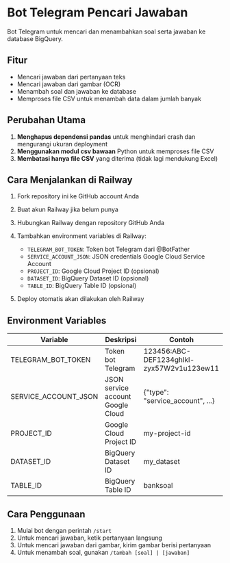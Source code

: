 # Bot Telegram Pencari Jawaban

Bot Telegram untuk mencari dan menambahkan soal serta jawaban ke database BigQuery.

## Fitur

- Mencari jawaban dari pertanyaan teks
- Mencari jawaban dari gambar (OCR)
- Menambah soal dan jawaban ke database
- Memproses file CSV untuk menambah data dalam jumlah banyak

## Perubahan Utama

1. **Menghapus dependensi pandas** untuk menghindari crash dan mengurangi ukuran deployment
2. **Menggunakan modul csv bawaan** Python untuk memproses file CSV
3. **Membatasi hanya file CSV** yang diterima (tidak lagi mendukung Excel)

## Cara Menjalankan di Railway

1. Fork repository ini ke GitHub account Anda
2. Buat akun Railway jika belum punya
3. Hubungkan Railway dengan repository GitHub Anda
4. Tambahkan environment variables di Railway:
   - `TELEGRAM_BOT_TOKEN`: Token bot Telegram dari @BotFather
   - `SERVICE_ACCOUNT_JSON`: JSON credentials Google Cloud Service Account
   - `PROJECT_ID`: Google Cloud Project ID (opsional)
   - `DATASET_ID`: BigQuery Dataset ID (opsional)
   - `TABLE_ID`: BigQuery Table ID (opsional)

5. Deploy otomatis akan dilakukan oleh Railway

## Environment Variables

| Variable | Deskripsi | Contoh |
|----------|-----------|--------|
| TELEGRAM_BOT_TOKEN | Token bot Telegram | 123456:ABC-DEF1234ghIkl-zyx57W2v1u123ew11 |
| SERVICE_ACCOUNT_JSON | JSON service account Google Cloud | {"type": "service_account", ...} |
| PROJECT_ID | Google Cloud Project ID | my-project-id |
| DATASET_ID | BigQuery Dataset ID | my_dataset |
| TABLE_ID | BigQuery Table ID | banksoal |

## Cara Penggunaan

1. Mulai bot dengan perintah `/start`
2. Untuk mencari jawaban, ketik pertanyaan langsung
3. Untuk mencari jawaban dari gambar, kirim gambar berisi pertanyaan
4. Untuk menambah soal, gunakan `/tambah [soal] | [jawaban]`
